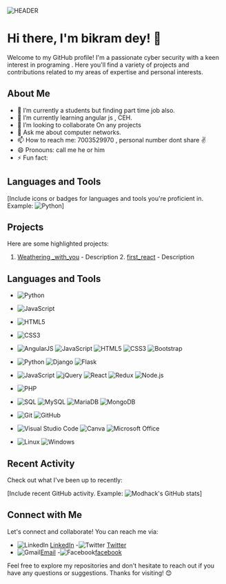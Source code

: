 ![HEADER](https://th.bing.com/th/id/R.feeae5210d86b43d0712cccdb96b2934?rik=%2f1qIJ0jFrvD6iA&riu=http%3a%2f%2fimages6.fanpop.com%2fimage%2fphotos%2f38800000%2fMr-Robot-Wallpaper-mr-robot-tv-series-38811980-1920-1080.jpg&ehk=Y5TOew%2bR2mYrUgCDBgkNY%2bcriUfFLTo93L10cw943Dg%3d&risl=&pid=ImgRaw&r=0)

# Hi there, I'm bikram dey! 👋

Welcome to my GitHub profile! I'm a passionate cyber security with a keen interest in programing . Here you'll find a variety of projects and contributions related to my areas of expertise and personal interests.

## About Me

- 🔭 I’m currently a students but finding part time  job also.
- 🌱 I’m currently learning angular js , CEH.
- 👯 I’m looking to collaborate On any projects
- 💬 Ask me about  computer networks.
- 📫 How to reach me: 7003529970 , personal number dont share ✌️
- 😄 Pronouns: call me he or him
- ⚡ Fun fact: 

## Languages and Tools

[Include icons or badges for languages and tools you're proficient in. Example: ![Python](https://img.shields.io/badge/-Python-3776AB?style=flat&logo=python&logoColor=white)]

## Projects

Here are some highlighted projects:

1. [Weathering _with_you](https://github.com/modhack2003/weathering_with_you.git) - Description 2. [first_react](https://github.com/modhack2003/first_react.git) - Description

## Languages and Tools

- ![Python](https://img.shields.io/badge/-Python-3776AB?style=flat&logo=python&logoColor=white)
- ![JavaScript](https://img.shields.io/badge/-JavaScript-F7DF1E?style=flat&logo=javascript&logoColor=black)
- ![HTML5](https://img.shields.io/badge/-HTML5-E34F26?style=flat&logo=html5&logoColor=white)
- ![CSS3](https://img.shields.io/badge/-CSS3-1572B6?style=flat&logo=css3&logoColor=white)

- ![AngularJS](https://simpleicons.org/icons/angularjs.svg) ![JavaScript](https://simpleicons.org/icons/javascript.svg) ![HTML5](https://simpleicons.org/icons/html5.svg) ![CSS3](https://simpleicons.org/icons/css3.svg) ![Bootstrap](https://simpleicons.org/icons/bootstrap.svg)
- ![Python](https://simpleicons.org/icons/python.svg) ![Django](https://simpleicons.org/icons/django.svg) ![Flask](https://simpleicons.org/icons/flask.svg)
- ![JavaScript](https://simpleicons.org/icons/javascript.svg) ![jQuery](https://simpleicons.org/icons/jquery.svg) ![React](https://simpleicons.org/icons/react.svg) ![Redux](https://simpleicons.org/icons/redux.svg) ![Node.js](https://simpleicons.org/icons/node-dot-js.svg)
- ![PHP](https://simpleicons.org/icons/php.svg)
- ![SQL](https://simpleicons.org/icons/sqlite.svg) ![MySQL](https://simpleicons.org/icons/mysql.svg) ![MariaDB](https://simpleicons.org/icons/mariadb.svg) ![MongoDB](https://simpleicons.org/icons/mongodb.svg)
- ![Git](https://simpleicons.org/icons/git.svg) ![GitHub](https://simpleicons.org/icons/github.svg)
- ![Visual Studio Code](https://simpleicons.org/icons/visualstudiocode.svg) ![Canva](https://simpleicons.org/icons/canva.svg) ![Microsoft Office](https://simpleicons.org/icons/microsoftoffice.svg)
- ![Linux](https://simpleicons.org/icons/linux.svg) ![Windows](https://simpleicons.org/icons/windows.svg)



## Recent Activity

Check out what I've been up to recently:

[Include recent GitHub activity. Example: ![Modhack's GitHub stats](https://github-readme-stats.vercel.app/api?username=modhack2003&show_icons=true&theme=radical)]

## Connect with Me

Let's connect and collaborate! You can reach me via:

- ![LinkedIn](https://simpleicons.org/icons/linkedin.svg) [LinkedIn](www.linkedin.com/in/bikram-dey-503975209)
-![Twitter](https://simpleicons.org/icons/twitter.svg) [Twitter](https://twitter.com/Bikramdey2003)
- ![Gmail](https://simpleicons.org/icons/gmail.svg)[Email](bikram20031213@gmail.com)
-![Facebook](https://simpleicons.org/icons/facebook.svg)[facebook](https://www.facebook.com/bikram.dey.94849)

Feel free to explore my repositories and don't hesitate to reach out if you have any questions or suggestions. Thanks for visiting! 😊
